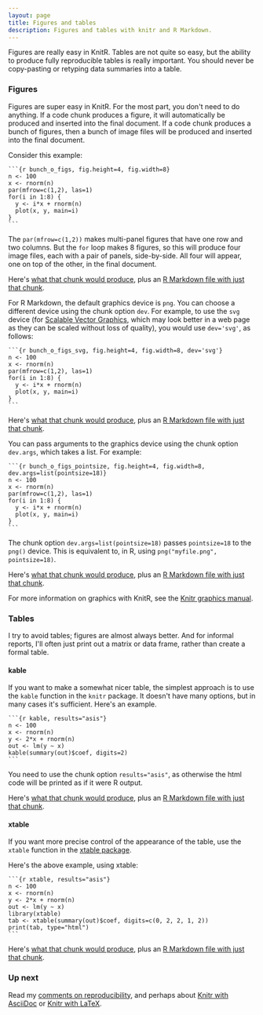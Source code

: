 ```yaml
---
layout: page
title: Figures and tables
description: Figures and tables with knitr and R Markdown.
---
```


Figures are really easy in KnitR. Tables are not quite so easy, but
the ability to produce fully reproducible tables is really
important. You should never be copy-pasting or retyping data summaries
into a table.

### Figures

Figures are super easy in KnitR. For the most part, you don't need to
do anything. If a code chunk produces a figure, it will automatically
be produced and inserted into the final document. If a code chunk
produces a bunch of figures, then a bunch of image files will be
produced and inserted into the final document.

Consider this example:

    ```{r bunch_o_figs, fig.height=4, fig.width=8}
    n <- 100
    x <- rnorm(n)
    par(mfrow=c(1,2), las=1)
    for(i in 1:8) {
      y <- i*x + rnorm(n)
      plot(x, y, main=i)
    }
    ```

The `par(mfrow=c(1,2))` makes multi-panel figures that have one row
and two columns. But the `for` loop makes 8 figures, so this will
produce four image files, each with a pair of panels,
side-by-side. All four will appear, one on top of the other, in the
final document.

Here's
[what that chunk would produce](../assets/short_examples/bunch_o_figs.html),
plus an
[R Markdown file with just that chunk](../assets/short_examples/bunch_o_figs.Rmd).

For R Markdown, the default graphics device is `png`. You can choose
a different device using the chunk option `dev`. For example, to use
the `svg` device (for
[Scalable Vector Graphics](http://en.wikipedia.org/wiki/Scalable_Vector_Graphics),
which may look better in a web page as they can be scaled without loss
of quality), you would use `dev='svg'`, as follows:

    ```{r bunch_o_figs_svg, fig.height=4, fig.width=8, dev='svg'}
    n <- 100
    x <- rnorm(n)
    par(mfrow=c(1,2), las=1)
    for(i in 1:8) {
      y <- i*x + rnorm(n)
      plot(x, y, main=i)
    }
    ```

Here's
[what that chunk would produce](../assets/short_examples/bunch_o_figs_svg.html),
plus an
[R Markdown file with just that chunk](../assets/short_examples/bunch_o_figs_svg.Rmd).

You can pass arguments to the graphics device using the chunk option
`dev.args`, which takes a list.  For example:

    ```{r bunch_o_figs_pointsize, fig.height=4, fig.width=8, dev.args=list(pointsize=18)}
    n <- 100
    x <- rnorm(n)
    par(mfrow=c(1,2), las=1)
    for(i in 1:8) {
      y <- i*x + rnorm(n)
      plot(x, y, main=i)
    }
    ```

The chunk option `dev.args=list(pointsize=18)` passes `pointsize=18`
to the `png()` device. This is equivalent to, in R, using
`png("myfile.png", pointsize=18)`.

Here's
[what that chunk would produce](../assets/short_examples/bunch_o_figs_pointsize.html),
plus an
[R Markdown file with just that chunk](../assets/short_examples/bunch_o_figs_pointsize.Rmd).

For more information on graphics with KnitR, see the
[Knitr graphics manual](http://yihui.name/knitr/demo/graphics/).


### Tables

I try to avoid tables; figures are almost always better. And for
informal reports, I'll often just print out a matrix or data frame,
rather than create a formal table.

#### kable

If you want to make a somewhat nicer table, the simplest approach is
to use the `kable` function in the `knitr` package. It doesn't have
many options, but in many cases it's sufficient. Here's an example.

    ```{r kable, results="asis"}
    n <- 100
    x <- rnorm(n)
    y <- 2*x + rnorm(n)
    out <- lm(y ~ x)
    kable(summary(out)$coef, digits=2)
    ```

You need to use the chunk option `results="asis"`, as otherwise the
html code will be printed as if it were R output.

Here's
[what that chunk would produce](../assets/short_examples/kable.html),
plus an
[R Markdown file with just that chunk](../assets/short_examples/kable.Rmd).

#### xtable

If you want more precise control of the appearance of the table, use
the `xtable` function in the
[xtable package](http://cran.r-project.org/web/packages/xtable/index.html).

Here's the above example, using xtable:

    ```{r xtable, results="asis"}
    n <- 100
    x <- rnorm(n)
    y <- 2*x + rnorm(n)
    out <- lm(y ~ x)
    library(xtable)
    tab <- xtable(summary(out)$coef, digits=c(0, 2, 2, 1, 2))
    print(tab, type="html")
    ```

Here's
[what that chunk would produce](../assets/short_examples/xtable.html),
plus an
[R Markdown file with just that chunk](../assets/short_examples/xtable.Rmd).

### Up next

Read my [comments on reproducibility](reproducible.html), and
perhaps about [Knitr with AsciiDoc](asciidoc.html) or
[Knitr with LaTeX](latex.html).
